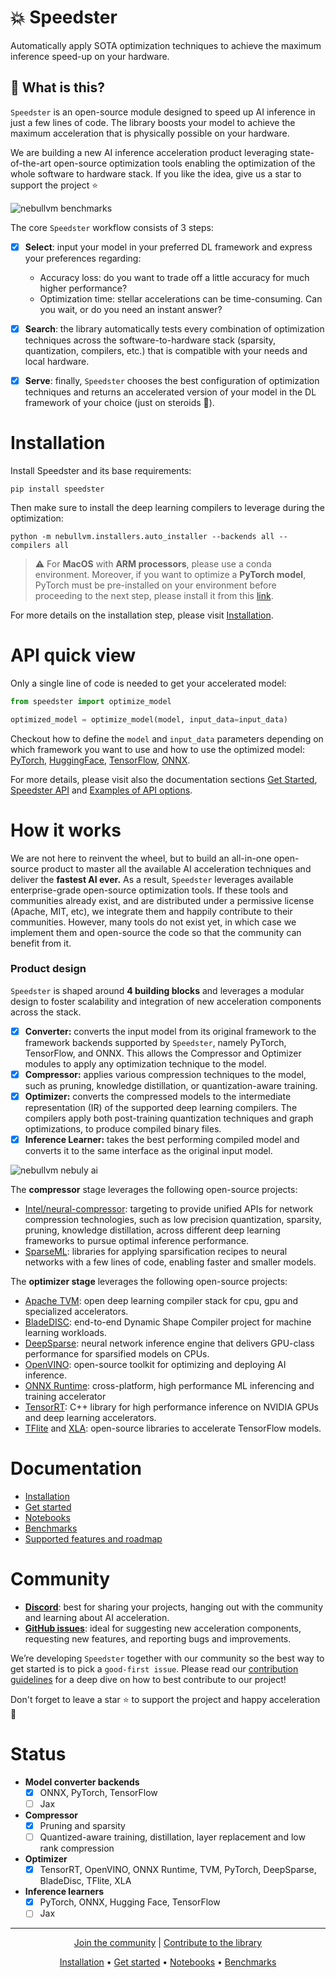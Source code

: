 # 💥 Speedster

Automatically apply SOTA optimization techniques to achieve the maximum inference speed-up on your hardware.


## 📖 What is this? 
`Speedster` is an open-source module designed to speed up AI inference in just a few lines of code. The library boosts your model to achieve the maximum acceleration that is physically possible on your hardware.

We are building a new AI inference acceleration product leveraging state-of-the-art open-source optimization tools enabling the optimization of the whole software to hardware stack. If you like the idea, give us a star to support the project ⭐


![nebullvm benchmarks](https://user-images.githubusercontent.com/28647171/201156822-00a307d7-e3b9-4121-aa83-c7d2a167f791.png)



The core `Speedster` workflow consists of 3 steps:

- [x]  **Select**: input your model in your preferred DL framework and express your preferences regarding:
    - Accuracy loss: do you want to trade off a little accuracy for much higher performance?
    - Optimization time: stellar accelerations can be time-consuming. Can you wait, or do you need an instant answer?
- [x]  **Search**: the library automatically tests every combination of optimization techniques across the software-to-hardware stack (sparsity, quantization, compilers, etc.) that is compatible with your needs and local hardware.
- [x]  **Serve**: finally, `Speedster` chooses the best configuration of optimization techniques and returns an accelerated version of your model in the DL framework of your choice (just on steroids 🚀).


# Installation



Install Speedster and its base requirements:
```
pip install speedster
```

Then make sure to install the deep learning compilers to leverage during the optimization:
```
python -m nebullvm.installers.auto_installer --backends all --compilers all
```
> :warning: For **MacOS** with **ARM processors**, please use a conda environment.
> Moreover, if you want to optimize a **PyTorch model**, PyTorch must be pre-installed 
> on your environment before proceeding to the next step, please install it from this 
> [link](https://pytorch.org/get-started/locally/).

For more details on the installation step, please visit [Installation](https://docs.nebuly.com/speedster/installation).


# API quick view

Only a single line of code is needed to get your accelerated model:

```python
from speedster import optimize_model

optimized_model = optimize_model(model, input_data=input_data)
```
Checkout how to define the `model` and `input_data` parameters depending on which framework you want to use and how to use the optimized model: 
[PyTorch](https://github.com/nebuly-ai/nebullvm/tree/main/notebooks/speedster/pytorch#pytorch-api-quick-view), 
[HuggingFace](https://github.com/nebuly-ai/nebullvm/tree/main/notebooks/speedster/huggingface#huggingface-api-quick-view), 
[TensorFlow](https://github.com/nebuly-ai/nebullvm/tree/main/notebooks/speedster/tensorflow#tensorflow-api-quick-view), 
[ONNX](https://github.com/nebuly-ai/nebullvm/tree/main/notebooks/speedster/onnx#onnx-api-quick-view).

For more details, please visit also the documentation sections [Get Started](https://docs.nebuly.com/speedster/get-started),  [Speedster API](https://docs.nebuly.com/speedster/get-started/speedster-api) and [Examples of API options](https://docs.nebuly.com/speedster/get-started/examples-of-api-options).

# **How it works**

We are not here to reinvent the wheel, but to build an all-in-one open-source product to master all the available AI acceleration techniques and deliver the **fastest AI ever.** As a result, `Speedster` leverages available enterprise-grade open-source optimization tools. If these tools and  communities already exist, and are distributed under a permissive license (Apache, MIT, etc), we integrate them and happily contribute to their communities. However, many tools do not exist yet, in which case we implement them and open-source the code so that the community can benefit from it.

### **Product design**

`Speedster` is shaped around **4 building blocks** and leverages a modular design to foster scalability and integration of new acceleration components across the stack.

- [x]  **Converter:** converts the input model from its original framework to the framework backends supported by `Speedster`, namely PyTorch, TensorFlow, and ONNX. This allows the Compressor and Optimizer modules to apply any optimization technique to the model.
- [x]  **Compressor:** applies various compression techniques to the model, such as pruning, knowledge distillation, or quantization-aware training.
- [x]  **Optimizer:** converts the compressed models to the intermediate representation (IR) of the supported deep learning compilers. The compilers apply both post-training quantization techniques and graph optimizations, to produce compiled binary files.
- [x]  **Inference Learner:** takes the best performing compiled model and converts it to the same interface as the original input model.

![nebullvm nebuly ai](https://user-images.githubusercontent.com/100476561/180975206-3a3a1f80-afc6-42b0-9953-4b8426c09b62.png)

The **compressor** stage leverages the following open-source projects:

- [Intel/neural-compressor](https://github.com/intel/neural-compressor): targeting to provide unified APIs for network compression technologies, such as low precision quantization, sparsity, pruning, knowledge distillation, across different deep learning frameworks to pursue optimal inference performance.
- [SparseML](https://github.com/neuralmagic/sparseml): libraries for applying sparsification recipes to neural networks with a few lines of code, enabling faster and smaller models.

The **optimizer stage** leverages the following open-source projects:

- [Apache TVM](https://github.com/apache/tvm): open deep learning compiler stack for cpu, gpu and specialized accelerators.
- [BladeDISC](https://github.com/alibaba/BladeDISC): end-to-end Dynamic Shape Compiler project for machine learning workloads.
- [DeepSparse](https://github.com/neuralmagic/deepsparse): neural network inference engine that delivers GPU-class performance for sparsified models on CPUs.
- [OpenVINO](https://github.com/openvinotoolkit/openvino): open-source toolkit for optimizing and deploying AI inference.
- [ONNX Runtime](https://github.com/microsoft/onnxruntime): cross-platform, high performance ML inferencing and training accelerator
- [TensorRT](https://github.com/NVIDIA/TensorRT): C++ library for high performance inference on NVIDIA GPUs and deep learning accelerators.
- [TFlite](https://github.com/tensorflow/tflite-micro) and [XLA](https://github.com/tensorflow/tensorflow/tree/master/tensorflow/compiler/xla): open-source libraries to accelerate TensorFlow models.

# **Documentation**

- [Installation](https://docs.nebuly.com/speedster/installation)
- [Get started](https://docs.nebuly.com/speedster/get-started)
- [Notebooks](https://github.com/nebuly-ai/nebullvm/tree/main/notebooks)
- [Benchmarks](https://docs.nebuly.com/speedster/benchmarks)
- [Supported features and roadmap](https://docs.nebuly.com/speedster/how-speedster-works/supported-features-and-roadmap)

# **Community**

- **[Discord](https://discord.gg/RbeQMu886J)**: best for sharing your projects, hanging out with the community and learning about AI acceleration.
- **[GitHub issues](https://github.com/nebuly-ai/nebullvm/issues)**: ideal for suggesting new acceleration components, requesting new features, and reporting bugs and improvements.

We’re developing `Speedster` together with our community so the best way to get started is to pick a `good-first issue`. Please read our [contribution guidelines](https://docs.nebuly.com/welcome/questions-and-contributions) for a deep dive on how to best contribute to our project!

Don't forget to leave a star ⭐ to support the project and happy acceleration 🚀

# **Status**

- **Model converter backends**
    - [x]  ONNX, PyTorch, TensorFlow
    - [ ]  Jax
- **Compressor**
    - [x]  Pruning and sparsity
    - [ ]  Quantized-aware training, distillation, layer replacement and low rank compression
- **Optimizer**
    - [x]  TensorRT, OpenVINO, ONNX Runtime, TVM, PyTorch, DeepSparse, BladeDisc, TFlite, XLA
- **Inference learners**
    - [x]  PyTorch, ONNX, Hugging Face, TensorFlow
    - [ ]  Jax

---

<p align="center">
  <a href="https://discord.gg/RbeQMu886J">Join the community</a> |
  <a href="https://docs.nebuly.com/welcome/questions-and-contributions">Contribute to the library</a>
</p>


<p align="center">
<a href="https://docs.nebuly.com/speedster/installation">Installation</a> •
<a href="https://docs.nebuly.com/speedster/get-started">Get started</a> •
<a href="https://github.com/nebuly-ai/nebullvm/tree/main/notebooks">Notebooks</a> •
<a href="https://docs.nebuly.com/speedster/benchmarks">Benchmarks</a>
</p>
